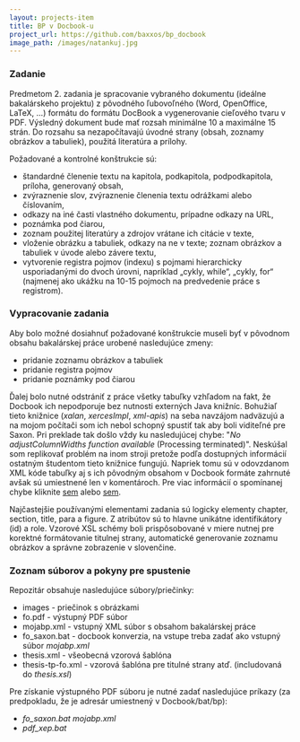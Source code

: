 ```yaml
---
layout: projects-item
title: BP v Docbook-u
project_url: https://github.com/baxxos/bp_docbook
image_path: /images/natankuj.jpg
---
```

### Zadanie

Predmetom 2. zadania je spracovanie vybraného dokumentu (ideálne bakalárskeho projektu) z pôvodného ľubovoľného (Word, OpenOffice, LaTeX, …) formátu do formátu DocBook a vygenerovanie cieľového tvaru v PDF. Výsledný dokument bude mať rozsah minimálne 10 a maximálne 15 strán. Do rozsahu sa nezapočítavajú úvodné strany (obsah, zoznamy obrázkov a tabuliek), použitá literatúra a prílohy.

Požadované a kontrolné konštrukcie sú:

* štandardné členenie textu na kapitola, podkapitola, podpodkapitola, príloha, generovaný obsah,
* zvýraznenie slov, zvýraznenie členenia textu odrážkami alebo číslovaním,
* odkazy na iné časti vlastného dokumentu, prípadne odkazy na URL,
* poznámka pod čiarou,
* zoznam použitej literatúry a zdrojov vrátane ich citácie v texte,
* vloženie obrázku a tabuliek, odkazy na ne v texte; zoznam obrázkov a tabuliek v úvode alebo závere textu,
* vytvorenie registra pojmov (indexu) s pojmami hierarchicky usporiadanými do dvoch úrovni, napríklad „cykly, while“, „cykly, for“ (najmenej ako ukážku na 10-15 pojmoch na predvedenie práce s registrom).

### Vypracovanie zadania

Aby bolo možné dosiahnuť požadované konštrukcie museli byť v pôvodnom obsahu bakalárskej práce urobené nasledujúce zmeny:

* pridanie zoznamu obrázkov a tabuliek
* pridanie registra pojmov
* pridanie poznámky pod čiarou

Ďalej bolo nutné odstrániť z práce všetky tabuľky vzhľadom na fakt, že Docbook ich nepodporuje bez nutnosti externých Java knižníc. Bohužiaľ tieto knižnice (_xalan_, _xercesImpl_, _xml-apis_) na seba navzájom nadväzujú a na mojom počítači som ich nebol schopný spustiť tak aby boli viditeľné pre Saxon. Pri preklade tak došlo vždy ku nasledujúcej chybe: "_No adjustColumnWidths function available_ (Processing terminated)". Neskúšal som replikovať problém na inom stroji pretože podľa dostupných informácií ostatným študentom tieto knižnice fungujú. Napriek tomu sú v odovzdanom XML kóde tabuľky aj s ich pôvodným obsahom v Docbook formáte zahrnuté avšak sú umiestnené len v komentároch. Pre viac informácií o spomínanej chybe kliknite [sem](http://docbook.10921.n7.nabble.com/adjustColumnwidths-error-td6894.html) alebo [sem](https://www.sourceware.org/ml/docbook-apps/2003-q2/msg00890.html).

Najčastejšie používanými elementami zadania sú logicky elementy chapter, section, title, para a figure. Z atribútov sú to hlavne unikátne identifikátory (id) a role. Vzorové XSL schémy boli prispôsobované v miere nutnej pre korektné formátovanie titulnej strany, automatické generovanie zoznamu obrázkov a správne zobrazenie v slovenčine.

### Zoznam súborov a pokyny pre spustenie

Repozitár obsahuje nasledujúce súbory/priečinky:

* images - priečinok s obrázkami
* fo.pdf - výstupný PDF súbor
* mojabp.xml - vstupný XML súbor s obsahom bakalárskej práce
* fo_saxon.bat - docbook konverzia, na vstupe treba zadať ako vstupný súbor _mojabp.xml_
* thesis.xml - všeobecná vzorová šablóna
* thesis-tp-fo.xml - vzorová šablóna pre titulné strany atď. (includovaná do _thesis.xsl_)

Pre získanie výstupného PDF súboru je nutné zadať nasledujúce príkazy (za predpokladu, že je adresár umiestnený v Docbook/bat/bp):

* _fo_saxon.bat mojabp.xml_
* _pdf_xep.bat_

